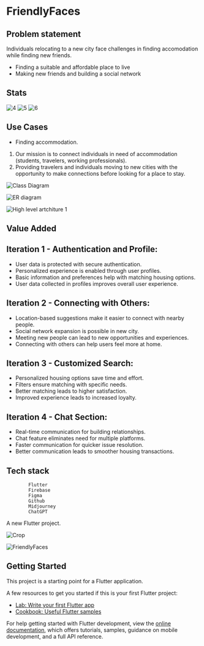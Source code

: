 # FriendlyFaces
## Problem statement 
Individuals relocating to a new city face challenges in finding accomodation while finding new friends.
- Finding a suitable and affordable place to live
- Making new friends and building a social network

## Stats
![4](https://user-images.githubusercontent.com/84622044/220990216-334b19ef-7ee9-4b47-940d-afbbcbb8bf60.png)
![5](https://user-images.githubusercontent.com/84622044/220990681-5bef81be-02b1-4f1b-873f-e70bd719d2a1.png)
![6](https://user-images.githubusercontent.com/84622044/220990751-d9da10a3-c061-4dc2-b2fd-1f36cb215b75.png)

## Use Cases
- Finding accommodation.
1. Our mission is to connect individuals in need of accommodation (students, travelers, working professionals).
2. Providing travelers and individuals moving to new cities with the opportunity to make connections before looking for a place to stay.


![Class Diagram](https://user-images.githubusercontent.com/84622044/220990882-1192be64-3709-4de8-a649-df6d156c5175.png)

![ER diagram](https://user-images.githubusercontent.com/84622044/220991006-2f54c967-f477-4576-98c7-16b354b80703.png)

![High level artchiture 1](https://user-images.githubusercontent.com/84622044/220991228-d355b32e-f895-4072-af21-009f126cd922.png)

## Value Added

## Iteration 1 - Authentication and Profile:
- User data is protected with secure authentication.
- Personalized experience is enabled through user profiles.
- Basic information and preferences help with matching housing options.
- User data collected in profiles improves overall user experience.

## Iteration 2 - Connecting with Others:
- Location-based suggestions make it easier to connect with nearby people.
- Social network expansion is possible in new city.
- Meeting new people can lead to new opportunities and experiences.
- Connecting with others can help users feel more at home.

## Iteration 3 - Customized Search:
- Personalized housing options save time and effort.
- Filters ensure matching with specific needs.
- Better matching leads to higher satisfaction.
- Improved experience leads to increased loyalty.

## Iteration 4 - Chat Section:
- Real-time communication for building relationships.
- Chat feature eliminates need for multiple platforms.
- Faster communication for quicker issue resolution.
- Better communication leads to smoother housing transactions.

## Tech stack
            Flutter
            Firebase
            Figma
            Github
            Midjourney
            ChatGPT


A new Flutter project.

![Crop](https://user-images.githubusercontent.com/84622044/220988153-1fb3fe6e-8043-4255-b047-8de8481252f5.png)

![FriendlyFaces](https://user-images.githubusercontent.com/84622044/220984713-45d82cca-3232-41ce-9cd7-0e26852552c2.png)



## Getting Started

This project is a starting point for a Flutter application.

A few resources to get you started if this is your first Flutter project:

- [Lab: Write your first Flutter app](https://docs.flutter.dev/get-started/codelab)
- [Cookbook: Useful Flutter samples](https://docs.flutter.dev/cookbook)

For help getting started with Flutter development, view the
[online documentation](https://docs.flutter.dev/), which offers tutorials,
samples, guidance on mobile development, and a full API reference.
